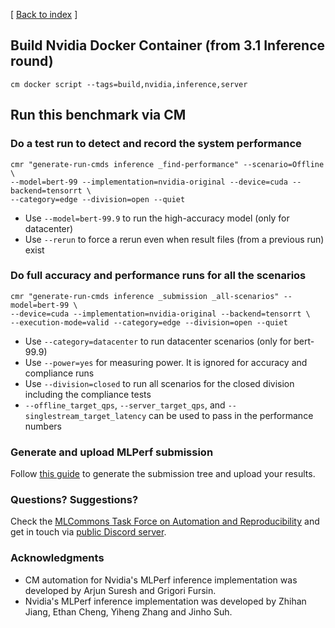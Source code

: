 [ [Back to index](README.md) ]

## Build Nvidia Docker Container (from 3.1 Inference round)

```
cm docker script --tags=build,nvidia,inference,server
```

## Run this benchmark via CM

### Do a test run to detect and record the system performance

```
cmr "generate-run-cmds inference _find-performance" --scenario=Offline \
--model=bert-99 --implementation=nvidia-original --device=cuda --backend=tensorrt \
--category=edge --division=open --quiet
```
* Use `--model=bert-99.9` to run the high-accuracy model (only for datacenter)
* Use `--rerun` to force a rerun even when result files (from a previous run) exist

### Do full accuracy and performance runs for all the scenarios

```
cmr "generate-run-cmds inference _submission _all-scenarios" --model=bert-99 \
--device=cuda --implementation=nvidia-original --backend=tensorrt \
--execution-mode=valid --category=edge --division=open --quiet
```

* Use `--category=datacenter` to run datacenter scenarios (only for bert-99.9)
* Use `--power=yes` for measuring power. It is ignored for accuracy and compliance runs
* Use `--division=closed` to run all scenarios for the closed division including the compliance tests
* `--offline_target_qps`, `--server_target_qps`, and `--singlestream_target_latency` can be used to pass in the performance numbers


### Generate and upload MLPerf submission

Follow [this guide](../Submission.md) to generate the submission tree and upload your results.

### Questions? Suggestions?

Check the [MLCommons Task Force on Automation and Reproducibility](../../../taskforce.md) 
and get in touch via [public Discord server](https://discord.gg/JjWNWXKxwT).

### Acknowledgments

* CM automation for Nvidia's MLPerf inference implementation was developed by Arjun Suresh and Grigori Fursin.
* Nvidia's MLPerf inference implementation was developed by Zhihan Jiang, Ethan Cheng, Yiheng Zhang and Jinho Suh.


